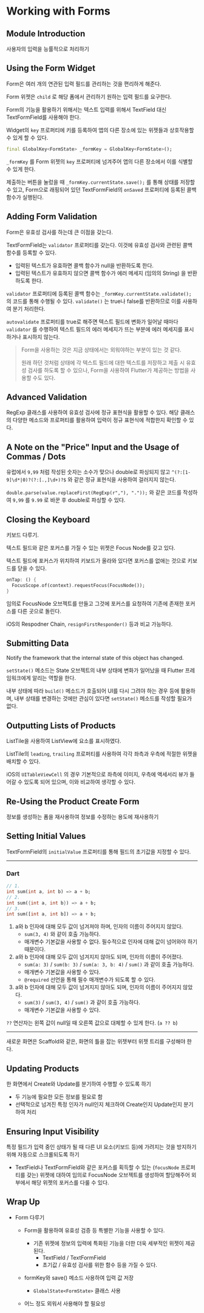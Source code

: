 # Working with Forms

## Module Introduction

사용자의 입력을 능률적으로 처리하기

## Using the Form Widget

Form은 여러 개의 연관된 입력 필드를 관리하는 것을 편리하게 해준다.

Form 위젯은 `child` 로 해당 폼에서 관리하기 원하는 입력 필드를 요구한다.

Form의 기능을 활용하기 위해서는 텍스트 입력를 위해서 TextField 대신 TextFormField를 사용해야 한다.

Widget의 `key` 프로퍼티에 키를 등록하여 앱의 다른 장소에 있는 위젯들과 상호작용할 수 있게 할 수 있다.

```dart
final GlobalKey<FormState> _formKey = GlobalKey<FormState>();
```

`_formKey` 를 Form 위젯의 `key` 프로퍼티에 넘겨주어 앱의 다른 장소에서 이를 식별할 수 있게 한다.

제출하는 버튼을 눌렀을 때 `_formKey.currentState.save();` 를 통해 상태를 저장할 수 있고, Form으로 래핑되어 있던 TextFormField의 `onSaved` 프로퍼티에 등록된 콜백 함수가 실행된다.

## Adding Form Validation

Form은 유효성 검사를 하는데 큰 이점을 갖는다.

TextFormField는 `validator` 프로퍼티를 갖는다. 이것에 유효성 검사와 관련된 콜백 함수를 등록할 수 있다.

- 입력된 텍스트가 유효하면 콜백 함수가 null을 반환하도록 한다.
- 입력된 텍스트가 유효하지 않으면 콜백 함수가 에러 메세지 (임의의 String) 을 반환하도록 한다.

`validator` 프로퍼티에 등록된 콜백 함수는 `_formKey.currentState.validate();` 의 코드를 통해 수행될 수 있다. `validate()` 는 true나 false를 반환하므로 이를 사용하여 분기 처리한다.

`autovalidate` 프로퍼티를 true로 해주면 텍스트 필드에 변화가 일어날 때마다 `validator` 를 수행하여 텍스트 필드의 에러 메세지가 뜨는 부분에 에러 메세지를 표시하거나 표시하지 않는다.

> Form을 사용하는 것은 지금 상태에서는 외워야하는 부분이 있는 것 같다.
>
> 원래 하던 것처럼 상태에 각 텍스트 필드에 대한 텍스트를 저장하고 제출 시 유효성 검사를 하도록 할 수 있으나, Form을 사용하여 Flutter가 제공하는 방법을 사용할 수도 있다.

## Advanced Validation

RegExp 클래스를 사용하여 유효성 검사에 정규 표현식을 활용할 수 있다. 해당 클래스의 다양한 메소드와 프로퍼티를 활용하여 입력이 정규 표현식에 적합한지 확인할 수 있다.

## A Note on the "Price" Input and the Usage of Commas / Dots

유럽에서 `9,99` 처럼 작성된 숫자는 소수가 맞으나 double로 파싱되지 않고 `^(?:[1-9]\d*|0)?(?:[.,]\d+)?$` 와 같은 정규 표현식을 사용하여 걸러지지 않는다.

`double.parse(value.replaceFirst(RegExp(r","), "."));` 와 같은 코드를 작성하여 `9,99` 를 `9.99` 로 바꾼 후 double로 파싱할 수 있다.

## Closing the Keyboard

키보드 다루기.

텍스트 필드와 같은 포커스를 가질 수 있는 위젯은 Focus Node를 갖고 있다.

텍스트 필드에 포커스가 위치하여 키보드가 올라와 있다면 포커스를 없애는 것으로 키보드를 닫을 수 있다.

```dart
onTap: () {
  FocusScope.of(context).requestFocus(FocusNode());
}
```

임의로 FocusNode 오브젝트를 만들고 그것에 포커스를 요청하여 기존에 존재한 포커스를 다른 곳으로 돌린다.

iOS의 Respodner Chain, `resignFirstResponder()` 등과 비교 가능하다.

## Submitting Data

Notify the framework that the internal state of this object has changed.

`setState()` 메소드는 State 오브젝트의 내부 상태에 변화가 일어났을 때 Flutter 프레임워크에게 알리는 역할을 한다.

내부 상태에 따라 `build()` 메소드가 호출되어 UI를 다시 그려야 하는 경우 등에 활용하며, 내부 상태를 변경하는 것에만 관심이 있다면 `setState()` 메소드를 작성할 필요가 없다.

## Outputting Lists of Products

ListTile을 사용하여 ListView에 요소를 표시하였다.

ListTile의 `leading`, `trailing` 프로퍼티를 사용하여 각각 좌측과 우측에 적절한 위젯을 배치할 수 있다.

iOS의 `UITableViewCell` 의 경우 기본적으로 좌측에 이미지, 우측에 액세서리 뷰가 들어갈 수 있도록 되어 있으며, 이와 비교하여 생각할 수 있다.

## Re-Using the Product Create Form

정보를 생성하는 폼을 재사용하여 정보를 수정하는 용도에 재사용하기

## Setting Initial Values

TextFormField의 `initialValue` 프로퍼티를 통해 필드의 초기값을 지정할 수 있다.

---

### Dart

```dart
// 1.
int sum(int a, int b) => a + b;
// 2.
int sum({int a, int b}) => a + b;
// 3.
int sum([int a, int b]) => a + b;
```

1. a와 b 인자에 대해 모두 값이 넘겨져야 하며, 인자의 이름이 주어지지 않았다.
   - `sum(3, 4)` 와 같이 호출 가능하다.
   - 매개변수 기본값을 사용할 수 없다. 필수적으로 인자에 대해 값이 넘어와야 하기 때문이다.
2. a와 b 인자에 대해 모두 값이 넘겨지지 않아도 되며, 인자의 이름이 주어졌다.
   - `sum(a: 3)` / `sum(b: 3)` / `sum(a: 3, b: 4)` / `sum()` 과 같이 호출 가능하다.
   - 매개변수 기본값을 사용할 수 있다.
   - `@required` 선언을 통해 필수 매개변수가 되도록 할 수 있다.
3. a와 b 인자에 대해 모두 값이 넘겨지지 않아도 되며, 인자의 이름이 주어지지 않았다.
   - `sum(3)` / `sum(3, 4)` / `sum()` 과 같이 호출 가능하다.
   - 매개변수 기본값을 사용할 수 있다.

`??` 연산자는 왼쪽 값이 null일 때 오른쪽 값으로 대체할 수 있게 한다. (`a ?? b`)

---

새로운 화면은 Scaffold와 같은, 화면의 틀을 잡는 위젯부터 위젯 트리를 구성해야 한다. 

## Updating Products

한 화면에서 Create와 Update를 분기하여 수행할 수 있도록 하기

- 두 기능에 필요한 모든 정보를 필요로 함
- 선택적으로 넘겨진 특정 인자가 null인지 체크하여 Create인지 Update인지 분기하여 처리

## Ensuring Input Visibility

특정 필드가 입력 중인 상태가 될 때 다른 UI 요소(키보드 등)에 가려지는 것을 방지하기 위해 자동으로 스크롤되도록 하기

- TextField나 TextFormField와 같은 포커스를 획득할 수 있는 (`focusNode` 프로퍼티를 갖는) 위젯에 대하여 임의로 FocusNode 오브젝트를 생성하여 할당해주어 외부에서 해당 위젯의 포커스를 다룰 수 있다.

## Wrap Up

- Form 다루기

  - Form을 활용하여 유효성 검증 등 특별한 기능을 사용할 수 있다.
    - 기존 위젯에 정보의 입력에 특화된 기능을 더한 더욱 세부적인 위젯이 제공된다.
      - TextField / TextFormField
      - 초기값 / 유효성 검사를 위한 함수 등을 가질 수 있다.
  - formKey와 save() 메소드 사용하여 입력 값 저장
    - `GlobalState<FormState>` 클래스 사용

  - 어느 정도 외워서 사용해야 할 필요성